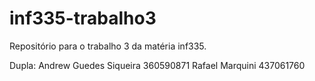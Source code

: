 # inf335-trabalho3

Repositório para o trabalho 3 da matéria inf335.

Dupla:
    Andrew Guedes Siqueira 360590871
    Rafael Marquini 437061760